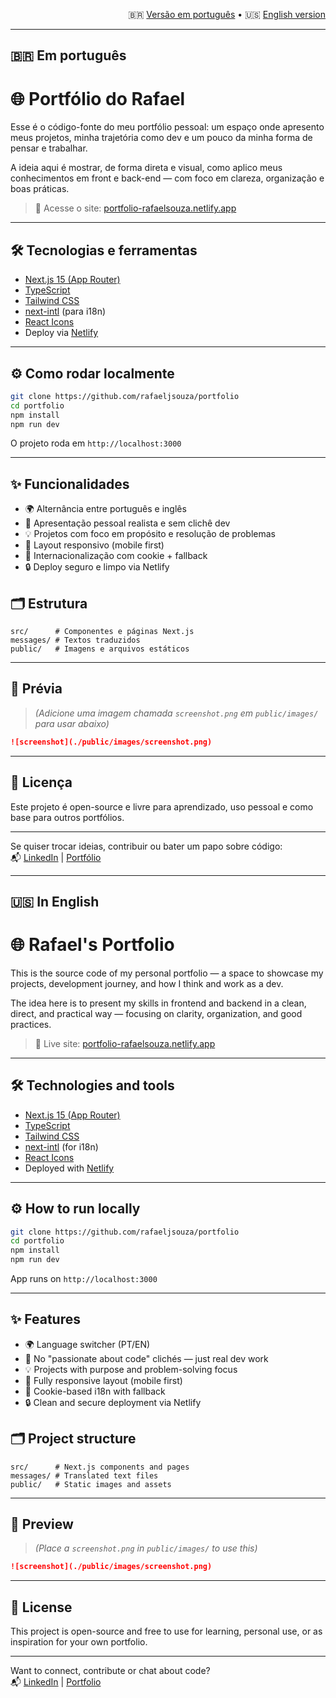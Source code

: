 
<p align="right">
  🇧🇷 <a href="#em-português">Versão em português</a> •
  🇺🇸 <a href="#in-english">English version</a>
</p>

---

## 🇧🇷 Em português

# 🌐 Portfólio do Rafael

Esse é o código-fonte do meu portfólio pessoal: um espaço onde apresento meus projetos, minha trajetória como dev e um pouco da minha forma de pensar e trabalhar.

A ideia aqui é mostrar, de forma direta e visual, como aplico meus conhecimentos em front e back-end — com foco em clareza, organização e boas práticas.

> 🔗 Acesse o site: [portfolio-rafaelsouza.netlify.app](https://portfolio-rafaelsouza.netlify.app/)

---

## 🛠️ Tecnologias e ferramentas

- [Next.js 15 (App Router)](https://nextjs.org/)
- [TypeScript](https://www.typescriptlang.org/)
- [Tailwind CSS](https://tailwindcss.com/)
- [next-intl](https://next-intl-docs.vercel.app/) (para i18n)
- [React Icons](https://react-icons.github.io/react-icons/)
- Deploy via [Netlify](https://www.netlify.com/)

---

## ⚙️ Como rodar localmente

```bash
git clone https://github.com/rafaeljsouza/portfolio
cd portfolio
npm install
npm run dev
```

O projeto roda em `http://localhost:3000`

---

## ✨ Funcionalidades

- 🌍 Alternância entre português e inglês
- 🧠 Apresentação pessoal realista e sem clichê dev
- 💡 Projetos com foco em propósito e resolução de problemas
- 📱 Layout responsivo (mobile first)
- 💬 Internacionalização com cookie + fallback
- 🔒 Deploy seguro e limpo via Netlify

## 🗂 Estrutura

```
src/      # Componentes e páginas Next.js
messages/ # Textos traduzidos
public/   # Imagens e arquivos estáticos
```

---

## 📸 Prévia

> *(Adicione uma imagem chamada `screenshot.png` em `public/images/` para usar abaixo)*

```md
![screenshot](./public/images/screenshot.png)
```

---

## 🤝 Licença

Este projeto é open-source e livre para aprendizado, uso pessoal e como base para outros portfólios.

---

Se quiser trocar ideias, contribuir ou bater um papo sobre código:  
📬 [LinkedIn](https://www.linkedin.com/in/rafaeljsouza/) | [Portfólio](https://portfolio-rafaelsouza.netlify.app/)

---

## 🇺🇸 In English

# 🌐 Rafael's Portfolio

This is the source code of my personal portfolio — a space to showcase my projects, development journey, and how I think and work as a dev.

The idea here is to present my skills in frontend and backend in a clean, direct, and practical way — focusing on clarity, organization, and good practices.

> 🔗 Live site: [portfolio-rafaelsouza.netlify.app](https://portfolio-rafaelsouza.netlify.app/)

---

## 🛠️ Technologies and tools

- [Next.js 15 (App Router)](https://nextjs.org/)
- [TypeScript](https://www.typescriptlang.org/)
- [Tailwind CSS](https://tailwindcss.com/)
- [next-intl](https://next-intl-docs.vercel.app/) (for i18n)
- [React Icons](https://react-icons.github.io/react-icons/)
- Deployed with [Netlify](https://www.netlify.com/)

---

## ⚙️ How to run locally

```bash
git clone https://github.com/rafaeljsouza/portfolio
cd portfolio
npm install
npm run dev
```

App runs on `http://localhost:3000`

---

## ✨ Features

- 🌍 Language switcher (PT/EN)
- 🧠 No "passionate about code" clichés — just real dev work
- 💡 Projects with purpose and problem-solving focus
- 📱 Fully responsive layout (mobile first)
- 💬 Cookie-based i18n with fallback
- 🔒 Clean and secure deployment via Netlify

## 🗂 Project structure

```
src/      # Next.js components and pages
messages/ # Translated text files
public/   # Static images and assets
```

---

## 📸 Preview

> *(Place a `screenshot.png` in `public/images/` to use this)*

```md
![screenshot](./public/images/screenshot.png)
```

---

## 🤝 License

This project is open-source and free to use for learning, personal use, or as inspiration for your own portfolio.

---

Want to connect, contribute or chat about code?  
📬 [LinkedIn](https://www.linkedin.com/in/rafaeljsouza/) | [Portfolio](https://portfolio-rafaelsouza.netlify.app/)
